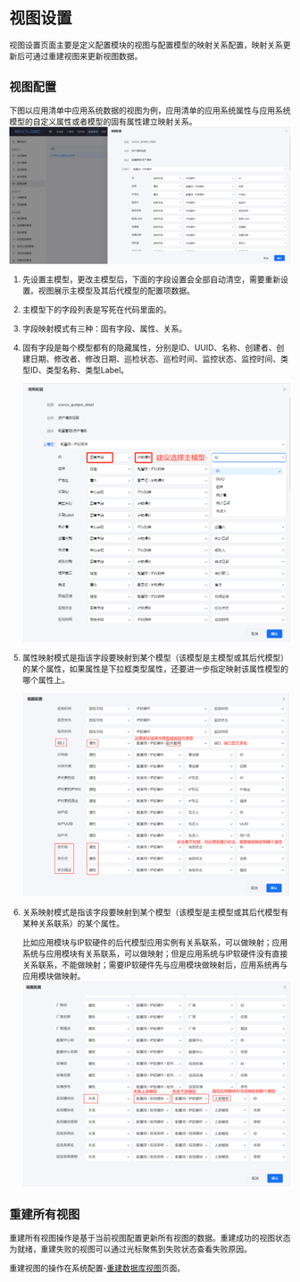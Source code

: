 # 视图设置
视图设置页面主要是定义配置模块的视图与配置模型的映射关系配置，映射关系更新后可通过重建视图来更新视图数据。

## 视图配置
下图以应用清单中应用系统数据的视图为例，应用清单的应用系统属性与应用系统模型的自定义属性或者模型的固有属性建立映射关系。
![](images/视图设置_视图配置.png)
1. 先设置主模型，更改主模型后，下面的字段设置会全部自动清空，需要重新设置。视图展示主模型及其后代模型的配置项数据。
2. 主模型下的字段列表是写死在代码里面的。
3. 字段映射模式有三种：固有字段、属性、关系。
4. 固有字段是每个模型都有的隐藏属性，分别是ID、UUID、名称、创建者、创建日期、修改者、修改日期、巡检状态、巡检时间、监控状态、监控时间、类型ID、类型名称、类型Label。
   
   ![](images/视图设置_视图配置_固有字段.png)

5. 属性映射模式是指该字段要映射到某个模型（该模型是主模型或其后代模型）的某个属性，如果属性是下拉框类型属性，还要进一步指定映射该属性模型的哪个属性上。
   
   ![](images/视图设置_视图配置_属性映射.png)

6. 关系映射模式是指该字段要映射到某个模型（该模型是主模型或其后代模型有某种关系联系）的某个属性。
   
   比如应用模块与IP软硬件的后代模型应用实例有关系联系，可以做映射；应用系统与应用模块有关系联系，可以做映射；但是应用系统与IP软硬件没有直接关系联系，不能做映射；需要IP软硬件先与应用模块做映射后，应用系统再与应用模块做映射。
   ![](images/视图设置_视图配置_关系映射.png)
## 重建所有视图
重建所有视图操作是基于当前视图配置更新所有视图的数据。重建成功的视图状态为就绪，重建失败的视图可以通过光标聚焦到失败状态查看失败原因。

重建视图的操作在系统配置-[重建数据库视图](../../100.系统配置/基础服务.md/#2-重建数据库视图)页面。
